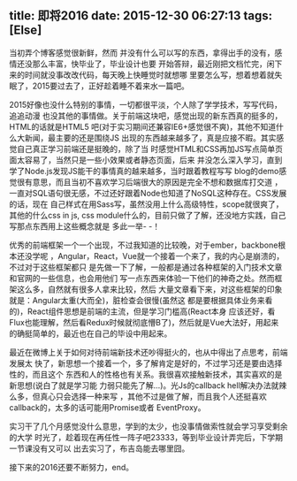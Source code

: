 title: 即将2016
date: 2015-12-30 06:27:13
tags: [Else]
---

当初弄个博客感觉很新鲜，然而
并没有什么可以写的东西，拿得出手的没有，感情还没那么丰富，快毕业了，毕业设计也要
开始答辩，最近刚把文档忙完，闲下来的时间就没事改改代码，每天晚上快睡觉时就想哪
里要怎么写，想着想着就失眠了，2015要过去了，正好趁着睡不着来水一篇吧。

<!-- more -->

2015好像也没什么特别的事情，一切都很平淡，个人除了学学技术，写写代码，追追动漫
也没其他的事情做。关于前端这块吧，感觉出现的新东西真的挺多的，HTML的话就是HTML5
吧(对于实习期间还兼容IE6+感觉很不爽)，其他不知道什么大新闻，最主要的还是围绕JS
出现的东西越来越多了，真是应接不暇。其实感觉自己真正学习前端还是挺晚的，除了当
时感觉HTML和CSS再加JS写点简单页面太容易了，当然只是一些小效果或者静态页面，后来
并没怎么深入学习，直到学了Node.js发现JS能干的事情真的越来越多，当时跟着教程写写
blog的demo感觉很有意思，而且当初不喜欢学习后端很大的原因是完全不想和数据库打交道
，一直对SQL语句很无感，不过还好跟着Node也知道了NoSQL这种存在。CSS发展的话，现在
自己样式在用Sass写，虽然没用上什么高级特性，scope就很爽了，其他的什么css in js,
css module什么的，目前只做了了解，还没地方实践，自己写那点东西用上这些概念就是
多此一举- -！

优秀的前端框架一个一个出现，不过我知道的比较晚，对于ember，backbone根本还没学呢
，Angular，React，Vue就一个接着一个来了，我的内心是崩溃的，不过对于这些框架都只
是先做一下了解，一般都是通过各种框架的入门技术文章和官网的一些信息，也会用他们
写一点东西来体验一下他们的神奇之处。然而框架这么多，自然就有很多人拿来比较，然后
大量文章看下来，对这些框架的印象就是：Angular太重(大而全)，脏检查会很慢(虽然这
都是要根据具体业务来看的)，React组件思想是前端的主流，但是学习门槛高(React本身
应该还好，看Flux也能理解，然后看Redux时候就彻底懵B了)，然后就是Vue大法好，用起来
的确挺简单的，最近也在自己的毕设中用起来。

最近在微博上关于如何对待前端新技术还吵得挺火的，也从中得出了点思考，前端发展太
快了，新思想一个接着一个，多了解肯定是好的，不过学习还是要由选择性的，而且这个
东西和人的性格也有关系。我很喜欢接触新技术，其实喜欢的是新思想(说白了就是学习能
力弱只能先了解...)。光Js的callback hell解决办法就辣么多，但真心只会选择一种来写
，其他不过是做了解，而且我个人还挺喜欢callback的，太多的话可能用Promise或者
EventProxy。

实习干了几个月感觉没什么意思，学到的太少，也没事情做索性就会学习享受剩余的大学
时光了，趁着现在再任性一阵子吧23333，等到毕业设计弄完后，下学期一节课没有又可以
出去实习了，布吉岛能去哪里囧。

接下来的2016还要不断努力，end。









